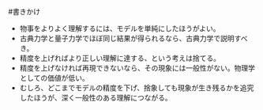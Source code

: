 #書きかけ
* 物事をよりよく理解するには、モデルを単純にしたほうがよい。
* 古典力学と量子力学でほぼ同じ結果が得られるなら、古典力学で説明すべき。
* 精度を上げればより正しい理解に達する、という考えは捨てる。
* 精度を上げなければ再現できないなら、その現象には一般性がない。物理学としての価値が低い。
* むしろ、どこまでモデルの精度を下げ、捨象しても現象が生き残るかを追究したほうが、深く一般性のある理解につながる。
<!--  -->

